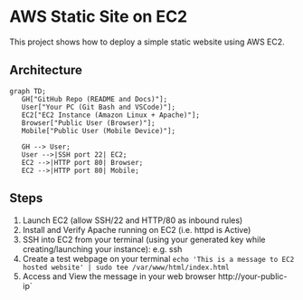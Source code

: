 # AWS Static Site on EC2

This project shows how to deploy a simple static website using AWS EC2.

## Architecture
 ```mermaid 
graph TD;
    GH["GitHub Repo (README and Docs)"];
    User["Your PC (Git Bash and VSCode)"];
    EC2["EC2 Instance (Amazon Linux + Apache)"];
    Browser["Public User (Browser)"];
    Mobile["Public User (Mobile Device)"];

    GH --> User;
    User -->|SSH port 22| EC2;
    EC2 -->|HTTP port 80| Browser;
    EC2 -->|HTTP port 80| Mobile;
 ```

## Steps

1. Launch EC2 (allow SSH/22 and HTTP/80 as inbound rules)
2. Install and Verify Apache running on EC2 (i.e. httpd is Active)
3. SSH into EC2 from your terminal (using your generated key while creating/launching your instance): e.g. ssh 
4. Create a test webpage on your terminal `echo 'This is a message to EC2 hosted website' | sudo tee /var/www/html/index.html`
5. Access and View the message in your web browser http://your-public-ip`
